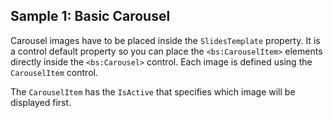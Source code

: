## Sample 1: Basic Carousel

Carousel images have to be placed inside the `SlidesTemplate` property. It is a control default property so you can place the `<bs:CarouselItem>` elements directly
inside the `<bs:Carousel>` control. Each image is defined using the `CarouselItem` control.

The `CarouselItem` has the `IsActive` that specifies which image will be displayed first.